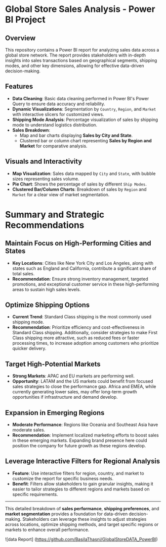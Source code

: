 # Global Store Sales Analysis - Power BI Project

## Overview
This repository contains a Power BI report for analyzing sales data across a global store network. The report provides stakeholders with in-depth insights into sales transactions based on geographical segments, shipping modes, and other key dimensions, allowing for effective data-driven decision-making.

## Features
- **Data Cleaning**: Basic data cleaning performed in Power BI's Power Query to ensure data accuracy and reliability.
- **Dynamic Visualizations**: Segmentation by `Country`, `Region`, and `Market` with interactive slicers for customized views.
- **Shipping Mode Analysis**: Percentage visualization of sales by shipping mode to understand logistics distribution.
- **Sales Breakdown**: 
  - Map and bar charts displaying **Sales by City and State**.
  - Clustered bar or column chart representing **Sales by Region and Market** for comparative analysis.

## Visuals and Interactivity
- **Map Visualization**: Sales data mapped by `City` and `State`, with bubble sizes representing sales volume.
- **Pie Chart**: Shows the percentage of sales by different `Ship Modes`.
- **Clustered Bar/Column Charts**: Breakdown of sales by `Region` and `Market` for a clear view of market segmentation.

# Summary and Strategic Recommendations

## Maintain Focus on High-Performing Cities and States
- **Key Locations**: Cities like New York City and Los Angeles, along with states such as England and California, contribute a significant share of total sales.
- **Recommendation**: Ensure strong inventory management, targeted promotions, and exceptional customer service in these high-performing areas to sustain high sales levels.

## Optimize Shipping Options
- **Current Trend**: Standard Class shipping is the most commonly used shipping mode.
- **Recommendation**: Prioritize efficiency and cost-effectiveness in Standard Class shipping. Additionally, consider strategies to make First Class shipping more attractive, such as reduced fees or faster processing times, to increase adoption among customers who prioritize quicker delivery.

## Target High-Potential Markets
- **Strong Markets**: APAC and EU markets are performing well.
- **Opportunity**: LATAM and the US markets could benefit from focused sales strategies to close the performance gap. Africa and EMEA, while currently generating lower sales, may offer long-term growth opportunities if infrastructure and demand develop.

## Expansion in Emerging Regions
- **Moderate Performance**: Regions like Oceania and Southeast Asia have moderate sales.
- **Recommendation**: Implement localized marketing efforts to boost sales in these emerging markets. Expanding brand presence here could position the company for future growth as these regions develop.

## Leverage Interactive Filters for Regional Analysis
- **Feature**: Use interactive filters for region, country, and market to customize the report for specific business needs.
- **Benefit**: Filters allow stakeholders to gain granular insights, making it easier to tailor strategies to different regions and markets based on specific requirements.

---

This detailed breakdown of **sales performance**, **shipping preferences**, and **market segmentation** provides a foundation for data-driven decision-making. Stakeholders can leverage these insights to adjust strategies across locations, optimize shipping methods, and target specific regions or markets to enhance overall performance.

![data Report] (https://github.com/BasilaThasni/GlobalStoreDATA_PowerBI)

